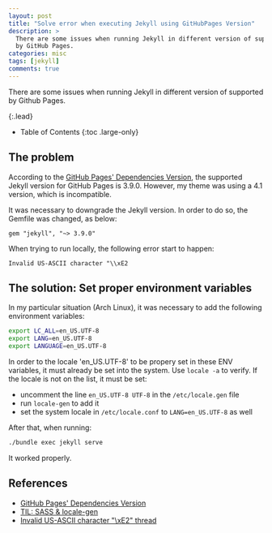 ```yaml
---
layout: post
title: "Solve error when executing Jekyll using GitHubPages Version"
description: >
  There are some issues when running Jekyll in different version of supported
  by GitHub Pages.
categories: misc
tags: [jekyll]
comments: true
---
```

There are some issues when running Jekyll in different version of supported
by Github Pages.

{:.lead}

- Table of Contents
{:toc .large-only}

## The problem

According to the [GitHub Pages' Dependencies Version](https://pages.github.com/versions/), the supported Jekyll version for GitHub Pages is 3.9.0. However, my theme was
using a 4.1 version, which is incompatible.

It was necessary to downgrade the Jekyll version. In order to do so, the
Gemfile was changed, as below:

```
gem "jekyll", "~> 3.9.0"
```

When trying to run locally, the following error start to happen:

```
Invalid US-ASCII character "\\xE2
```

## The solution: Set proper environment variables

In my particular situation (Arch Linux), it was necessary to add the following
environment variables:

```bash
export LC_ALL=en_US.UTF-8
export LANG=en_US.UTF-8
export LANGUAGE=en_US.UTF-8
```

In order to the locale 'en_US.UTF-8' to be propery set in these ENV variables,
it must already be set into the system. Use `locale -a` to verify. If the
locale is not on the list, it must be set:

- uncomment the line `en_US.UTF-8 UTF-8` in the `/etc/locale.gen` file
- run `locale-gen` to add it
- set the system locale in `/etc/locale.conf` to `LANG=en_US.UTF-8` as well

After that, when running:

```bash
./bundle exec jekyll serve
```

It worked properly.

## References

- [GitHub Pages' Dependencies Version](https://pages.github.com/versions/)
- [TIL: SASS & locale-gen](http://hollybecker.net/blog/2017-10-22-til-sass-locale-gen/)
- [Invalid US-ASCII character "\xE2" thread](https://github.com/csswizardry/inuit.css/issues/270#issuecomment-56056606)
